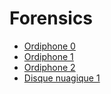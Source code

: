 # Forensics

* [Ordiphone 0](https://github.com/SorCelien/CTF-WRITEUPS/blob/main/FCSC-2021/forensics/disque-nuagique-1.md)
* [Ordiphone 1](https://github.com/SorCelien/CTF-WRITEUPS/blob/main/FCSC-2021/forensics/ordiphone-0.md)
* [Ordiphone 2](https://github.com/SorCelien/CTF-WRITEUPS/blob/main/FCSC-2021/forensics/ordiphone-1.md)
* [Disque nuagique 1](https://github.com/SorCelien/CTF-WRITEUPS/blob/main/FCSC-2021/forensics/ordiphone-2.md)

